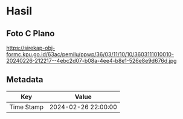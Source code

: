 # Hasil

## Foto C Plano

https://sirekap-obj-formc.kpu.go.id/63ac/pemilu/ppwp/36/03/11/10/10/3603111010010-20240226-212217--4ebc2d07-b08a-4ee4-b8e1-526e8e9d676d.jpg


## Metadata

| Key        | Value               |
| ---------- | ------------------- |
| Time Stamp | 2024-02-26 22:00:00 |



